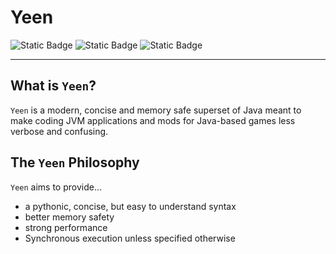 # Yeen
![Static Badge](https://img.shields.io/badge/Status-design%20stage-red?style=flat)
![Static Badge](https://img.shields.io/badge/License-GNU%20GPL_3.0-blue?style=flat)
![Static Badge](https://img.shields.io/badge/Documentation_License-CC%20BY--SA_4.0-blue?style=flat)

---

## What is `Yeen`?
`Yeen` is a modern, concise and memory safe superset of Java meant to make coding JVM applications and mods for Java-based games less verbose and confusing.

## The `Yeen` Philosophy
`Yeen` aims to provide...
- a pythonic, concise, but easy  to understand syntax
- better memory safety
- strong performance
- Synchronous execution unless specified otherwise
